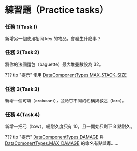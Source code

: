 # 練習題（Practice tasks）

### 任務 1(Task 1)
新增另一個使用相同 key 的物品。會發生什麼事？

### 任務 2(Task 2)
將你的法國麵包（baguette）最大堆疊數設為 32。

??? tip "提示"
    使用 [DataComponentTypes.MAX_STACK_SIZE]

### 任務 3(Task 3)
新增一個可頌（croissant），並給它不同的名稱與敘述（lore）。

### 任務 4(Task 4)
新增一把弓（bow），總耐久度只有 10，且一開始只剩下 8 點耐久。

??? tip "提示"
    [DataComponentTypes.DAMAGE] 與 [DataComonentTypes.MAX_DAMAGE] 的命名有點誤導……

[DataComponentTypes.MAX_STACK_SIZE]: https://jd.papermc.io/paper/1.21.8/io/papermc/paper/datacomponent/DataComponentTypes.html#MAX_STACK_SIZE
[DataComonentTypes.MAX_DAMAGE]: https://jd.papermc.io/paper/1.21.8/io/papermc/paper/datacomponent/DataComponentTypes.html#MAX_DAMAGE
[DataComponentTypes.DAMAGE]: https://jd.papermc.io/paper/1.21.8/io/papermc/paper/datacomponent/DataComponentTypes.html#DAMAGE
